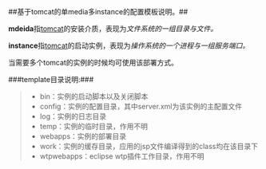 ##基于tomcat的单media多instance的配置模板说明。##

**mdeida**指[tomcat](http://tomcat.apache.org/)的安装介质，表现为*文件系统的一组目录与文件。*

**instance**指[tomcat](http://tomcat.apache.org/)的启动实例，表现为*操作系统的一个进程与一组服务端口。*

当需要多个tomcat的实例的时候均可使用该部署方式。

###template目录说明:###

> + bin：实例的启动脚本以及关闭脚本
> + config：实例的配置目录，其中server.xml为该实例的主配置文件
> + log：实例的日志目录
> + temp：实例的临时目录，作用不明
> + webapps：实例的部署目录
> + work：实例的缓存目录，应用的jsp文件编译得到的class均在该目录下
> + wtpwebapps：eclipse wtp插件工作目录，作用不明
